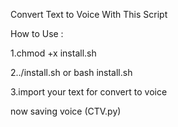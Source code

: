 
Convert Text to Voice With This Script

How to Use :

1.chmod +x install.sh

2../install.sh or bash install.sh

3.import your text for convert to voice

now saving voice (CTV.py)
